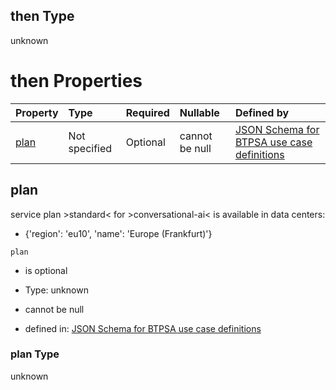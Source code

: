 ## then Type

unknown

# then Properties

| Property      | Type          | Required | Nullable       | Defined by                                                                                                                                                                                                                                      |
| :------------ | :------------ | :------- | :------------- | :---------------------------------------------------------------------------------------------------------------------------------------------------------------------------------------------------------------------------------------------- |
| [plan](#plan) | Not specified | Optional | cannot be null | [JSON Schema for BTPSA use case definitions](btpsa-usecase-properties-services-items-allof-1-then-allof-27-then-allof-0-then-properties-plan.md "undefined#/properties/services/items/allOf/1/then/allOf/27/then/allOf/0/then/properties/plan") |

## plan

service plan >standard< for >conversational-ai< is available in data centers:

*   {'region': 'eu10', 'name': 'Europe (Frankfurt)'}

`plan`

*   is optional

*   Type: unknown

*   cannot be null

*   defined in: [JSON Schema for BTPSA use case definitions](btpsa-usecase-properties-services-items-allof-1-then-allof-27-then-allof-0-then-properties-plan.md "undefined#/properties/services/items/allOf/1/then/allOf/27/then/allOf/0/then/properties/plan")

### plan Type

unknown
